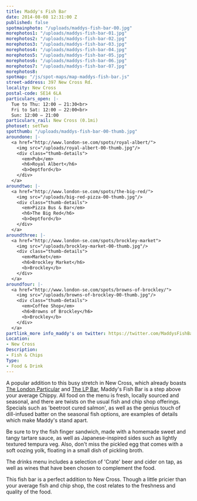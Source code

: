 ```yaml
---
title: Maddy's Fish Bar
date: 2014-08-08 12:31:00 Z
published: false
spotmainphoto: "/uploads/maddys-fish-bar-00.jpg"
morephotos1: "/uploads/maddys-fish-bar-01.jpg"
morephotos2: "/uploads/maddys-fish-bar-02.jpg"
morephotos3: "/uploads/maddys-fish-bar-03.jpg"
morephotos4: "/uploads/maddys-fish-bar-04.jpg"
morephotos5: "/uploads/maddys-fish-bar-05.jpg"
morephotos6: "/uploads/maddys-fish-bar-06.jpg"
morephotos7: "/uploads/maddys-fish-bar-07.jpg"
morephotos8: 
spotmap: "/js/spot-maps/map-maddys-fish-bar.js"
street-address: 397 New Cross Rd.
locality: New Cross
postal-code: SE14 6LA
particulars_open: |-
  Tue to Thu: 12:00 – 21:30<br>
  Fri to Sat: 12:00 – 22:00<br>
  Sun: 12:00 – 21:00
particulars_rail: New Cross (0.1mi)
photoset: setTwo
spotthumb: "/uploads/maddys-fish-bar-00-thumb.jpg"
aroundone: |-
  <a href="http://www.london-se.com/spots/royal-albert/">
    <img src="/uploads/royal-albert-00-thumb.jpg"/>
    <div class="thumb-details">
      <em>Pub</em>
      <h6>Royal Albert</h6>
      <b>Deptford</b>
    </div>
  </a>
aroundtwo: |-
  <a href="http://www.london-se.com/spots/the-big-red/">
    <img src="/uploads/big-red-pizza-00-thumb.jpg"/>
    <div class="thumb-details">
      <em>Pizza Bus & Bar</em>
      <h6>The Big Red</h6>
      <b>Deptford</b>
    </div>
  </a>
aroundthree: |-
  <a href="http://www.london-se.com/spots/brockley-market">
    <img src="/uploads/brockley-market-00-thumb.jpg"/>
    <div class="thumb-details">
      <em>Market</em>
      <h6>Brockley Market</h6>
      <b>Brockley</b>
    </div>
  </a>
aroundfour: |-
  <a href="http://www.london-se.com/spots/browns-of-brockley/">
    <img src="/uploads/browns-of-brockley-00-thumb.jpg"/>
    <div class="thumb-details">
      <em>Coffee Shop</em>
      <h6>Browns of Brockley</h6>
      <b>Brockley</b>
    </div>
  </a>
partlink_more info_maddy's on twitter: https://twitter.com/MaddysFishBar
Location:
- New Cross
Description:
- Fish & Chips
Type:
- Food & Drink
---
```


A popular addition to this busy stretch in New Cross, which already boasts [The London Particular](http://www.thelondonparticular.co.uk/) and [The LP Bar](http://www.thelpbar.co.uk/), Maddy's Fish Bar is a step above your average Chippy. All food on the menu is fresh, locally sourced and seasonal, and there are twists on the usual fish and chip shop offerings. Specials such as 'beetroot cured salmon', as well as the genius touch of dill-infused batter on the seasonal fish options, are examples of details which make Maddy's stand apart.

Be sure to try the fish finger sandwich, made with a homemade sweet and tangy tartare sauce, as well as Japanese-inspired sides such as lightly textured tempura veg. Also, don't miss the pickled egg that comes with a soft oozing yolk, floating in a small dish of pickling broth.

The drinks menu includes a selection of 'Crate' beer and cider on tap, as well as wines that have been chosen to complement the food.

This fish bar is a perfect addition to New Cross. Though a little pricier than your average fish and chip shop, the cost relates to the freshness and quality of the food.
